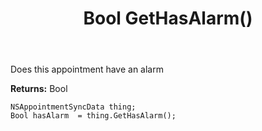 ﻿---
uid: crmscript_ref_NSAppointmentSyncData_GetHasAlarm
title: Bool GetHasAlarm()
intellisense: NSAppointmentSyncData.GetHasAlarm
keywords: NSAppointmentSyncData, GetHasAlarm
so.topic: reference
---

Does this appointment have an alarm

**Returns:** Bool


```crmscript
NSAppointmentSyncData thing;
Bool hasAlarm  = thing.GetHasAlarm();
```


